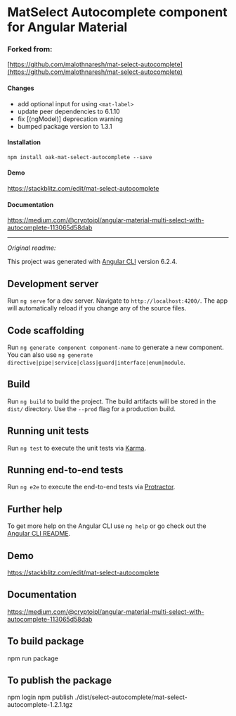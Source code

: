 # MatSelect Autocomplete component for Angular Material

### Forked from:

[https://github.com/malothnaresh/mat-select-autocomplete](https://github.com/malothnaresh/mat-select-autocomplete)

#### Changes

- add optional input for using `<mat-label>`
- update peer dependencies to 6.1.10
- fix [(ngModel)] deprecation warning
- bumped package version to 1.3.1

#### Installation

`npm install oak-mat-select-autocomplete --save`

#### Demo

https://stackblitz.com/edit/mat-select-autocomplete

#### Documentation

https://medium.com/@cryptoipl/angular-material-multi-select-with-autocomplete-113065d58dab

---

_Original readme:_

This project was generated with [Angular CLI](https://github.com/angular/angular-cli) version 6.2.4.

## Development server

Run `ng serve` for a dev server. Navigate to `http://localhost:4200/`. The app will automatically reload if you change any of the source files.

## Code scaffolding

Run `ng generate component component-name` to generate a new component. You can also use `ng generate directive|pipe|service|class|guard|interface|enum|module`.

## Build

Run `ng build` to build the project. The build artifacts will be stored in the `dist/` directory. Use the `--prod` flag for a production build.

## Running unit tests

Run `ng test` to execute the unit tests via [Karma](https://karma-runner.github.io).

## Running end-to-end tests

Run `ng e2e` to execute the end-to-end tests via [Protractor](http://www.protractortest.org/).

## Further help

To get more help on the Angular CLI use `ng help` or go check out the [Angular CLI README](https://github.com/angular/angular-cli/blob/master/README.md).

## Demo

https://stackblitz.com/edit/mat-select-autocomplete

## Documentation

https://medium.com/@cryptoipl/angular-material-multi-select-with-autocomplete-113065d58dab

## To build package

npm run package

## To publish the package

npm login
npm publish ./dist/select-autocomplete/mat-select-autocomplete-1.2.1.tgz
